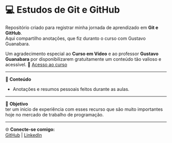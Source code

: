# 💻 Estudos de Git e GitHub

Repositório criado para registrar minha jornada de aprendizado em **Git e GitHub**.  
Aqui compartilho anotações, que fiz duranto o curso com Gustavo Guanabara.

Um agradecimento especial ao **Curso em Vídeo** e ao professor **Gustavo Guanabara** por disponibilizarem gratuitamente um conteúdo tão valioso e acessível. 🙏
[Acesso ao curso](https://www.cursoemvideo.com/curso/curso-de-git-e-github/)

---

📘 **Conteúdo**  

- Anotações e resumos pessoais  feitos durante as aulas.

---

📌 **Objetivo**  
ter um inicio de experiência com esses recurso que são muito importantes hoje no mercado de trabalho de programação.

---

🌐 **Conecte-se comigo:**  
[GitHub](https://github.com/Luide-da-Paz) | [LinkedIn](https://www.linkedin.com/in/luide-da-paz-125873387)  
